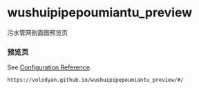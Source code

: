 # wushuipipepoumiantu_preview
污水管网剖面图预览页

### 预览页
See [Configuration Reference](https://volodyan.github.io/wushuipipepoumiantu_preview/#/).

```
https://volodyan.github.io/wushuipipepoumiantu_preview/#/

```

